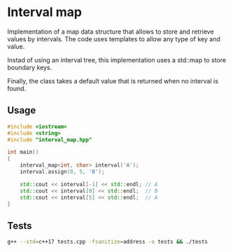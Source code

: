 # Interval map

Implementation of a map data structure that allows to store and retrieve values by intervals. The code uses templates to allow any type of key and value.

Instad of using an interval tree, this implementation uses a std::map to store boundary keys.

Finally, the class takes a default value that is returned when no interval is found.

## Usage

```cpp
#include <iostream>
#include <string>
#include "interval_map.hpp"

int main()
{
    interval_map<int, char> interval('A');
    interval.assign(0, 5, 'B');

    std::cout << interval[-1] << std::endl; // A
    std::cout << interval[0] << std::endl;  // B
    std::cout << interval[5] << std::endl;  // A
}
```

## Tests

```bash
g++ --std=c++17 tests.cpp -fsanitize=address -o tests && ./tests
```